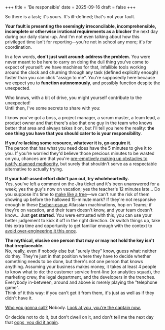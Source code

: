 +++
title = 'Be responsible'
date = 2025-09-16
draft = false
+++

So there is a task; it's yours.  It's ill-defined; that's not your fault.

**Your fault is presenting the seemingly irreconcilable, incomprehensible,
incomplete or otherwise irrational requirements as a blocker** the next day
during our daily stand-up.  And I'm not even talking about how this privileged
time isn't for reporting—you're not in school any more; it's for coordination.

In a few words, **don't just wait around: address the problem.**  You were never
meant to be here to carry on doing the dull thing you've come to expect of
yourself: we have machines for that, infallible tools working around the
clock and churning through any task (defined explicitly enough) faster than you
can click "assign to me".  You're supposedly here because we expect you to
**function autonomously**, and possibly function despite the unexpected.

   Who knows, with a bit of drive, you might yourself contribute to the
unexpected!<br>
   Until then, I've some secrets to share with you:

I know you've got a boss, a project manager, a scrum master, a team lead, a
product owner and that there's also that one guy in the team who knows better
that area and always takes it on, but I'll tell you here the reality: **the one
thing you have that you should cater to is your responsibility**.

   **If you're lacking some resource, whatever it is, go acquire it.**<br>
   The person that has what you need does have the 5 minutes to give it to you.
If you're worried they'd believe those precious minutes to be wasted on you,
chances are that you're [pre-emptively making up obstacles to justify planned
mediocrity](https://en.wikipedia.org/wiki/Self-handicapping), but surely that
shouldn't serve as a respectable alternative to actually trying.

   **If your half-assed effort didn't pan out, try wholeheartedly.**<br>
   Yes, you've left a comment on the Jira ticket and it's been
unanswered for a week; yes the guy's now on vacation; yes the
teacher's 12 minutes late...  Do you suppose it's time to [make like
a tree](https://en.wiktionary.org/wiki/make_like_a_tree_and_leave)—we
can't run the risk of them showing up before the hallowed
15-minute mark?  If they're not responsive enough in these
[Escher-esque](https://en.wikipedia.org/wiki/Relativity_(M._C._Escher))
Atlassian machinations, hop on Teams; if they're on vacation, and their team
doesn't know, and your team doesn't know...  Just **get started**.  You were
entrusted with this, you can use your better judgement to kick it off in the
right direction.  Or switch things up, take this extra time and opportunity
to get familiar enough with the context to [avoid over-engineering it this
once](https://quoteinvestigator.com/2012/04/28/shorter-letter).

   **The mythical, elusive one person that may or may not hold the key isn't
that irreplaceable.**<br>
   No, really, even if nobody else but "surely they" know, guess what: neither
do they.  They're just in that position where they have to decide whether
something needs to be done, but there's not one person that knows anything.
Assuming your business makes money, it takes at least 4 people to know what to
do: the customer service front-line (or analytics squad), the marketing crew,
the legal department, and the developers in the trenches.  Everybody in-between,
around and above is merely playing the "telephone game".<br>
   Think of it this way: if you can't get it from them, it's just as well as if
they didn't have it.

[Who you gonna call?](https://en.wikipedia.org/wiki/Ghostbusters_(song))
Nobody.  [Look at you, you're the captain
now.](https://en.wikiquote.org/wiki/Captain_Phillips_(film)#Dialogue)

Or decide not to do it, but don't dwell on it, and don't tell me the next day
that [oops, you did it
again](https://en.wikipedia.org/wiki/Oops!..._I_Did_It_Again_(song)).
